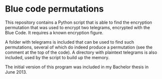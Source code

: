 Blue code permutations
======================

This repository contains a Python script that is able to find the encryption permutation that was used to encrypt two telegrams, encrypted with the Blue Code. It requires a known encryption figure.

A folder with telegrams is included that can be used to find such permutations, several of which do indeed produce a permutation (see the comment at the top of the code). A directory with plaintext telegrams is also included, used by the script to build up the memory.

The initial version of this program was included in my Bachelor thesis in June 2013.
